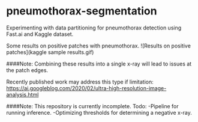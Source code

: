 # pneumothorax-segmentation
Experimenting with data partitioning for pneumothorax detection using Fast.ai and Kaggle dataset.

Some results on positive patches with pneumothorax.
![Results on positive patches](kaggle sample results.gif)

####Note: Combining these results into a single x-ray will lead to issues at the patch edges.

Recently published work may address this type if limitation: https://ai.googleblog.com/2020/02/ultra-high-resolution-image-analysis.html


####Note: This repository is currently incomplete. 
Todo:
-Pipeline for running inference.
-Optimizing thresholds for determining a negative x-ray.